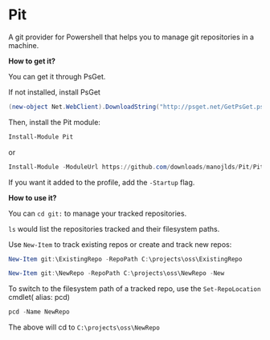 # Pit #

A git provider for Powershell that helps you to manage git repositories in a machine.

**How to get it?**

You can get it through PsGet.

If not installed, install PsGet

```powershell
(new-object Net.WebClient).DownloadString("http://psget.net/GetPsGet.ps1") | iex
```

Then, install the Pit module:

```powershell
Install-Module Pit
```
or

```powershell
Install-Module -ModuleUrl https://github.com/downloads/manojlds/Pit/Pit.zip
```

If you want it added to the profile, add the `-Startup` flag.

**How to use it?**

You can `cd git:` to manage your tracked repositories.

`ls` would list the repositories tracked and their filesystem paths.

Use `New-Item` to track existing repos or create and track new repos:

```powershell
New-Item git:\ExistingRepo -RepoPath C:\projects\oss\ExistingRepo

New-Item git:\NewRepo -RepoPath C:\projects\oss\NewRepo -New
```

To switch to the filesystem path of a tracked repo, use the `Set-RepoLocation` cmdlet( alias: pcd)

```powershell
pcd -Name NewRepo
```

The above will cd to `C:\projects\oss\NewRepo`
